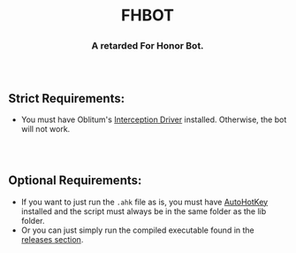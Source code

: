 <h1 align="center"
  
  FHBOT
</h1>

<h3 align="center"
  
  A retarded For Honor Bot.
</h3>

###  

## Strict Requirements:
- You must have Oblitum's [Interception Driver](https://github.com/oblitum/Interception) installed. Otherwise, the bot will not work.

###  

## Optional Requirements:
- If you want to just run the `.ahk` file as is, you must have [AutoHotKey](https://www.autohotkey.com/) installed and the script must always be in the same folder as the lib folder.
- Or you can just simply run the compiled executable found in the [releases section](https://github.com/xesdoog/fh_bot/releases).
